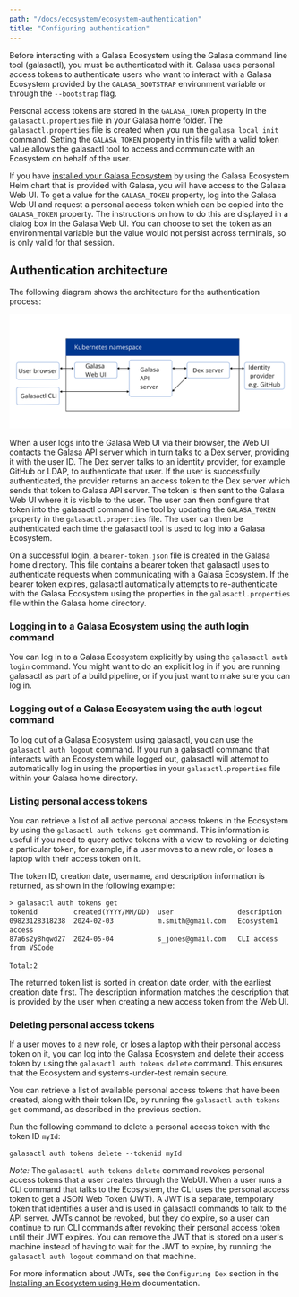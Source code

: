 ```yaml
---
path: "/docs/ecosystem/ecosystem-authentication"
title: "Configuring authentication"
---
```


Before interacting with a Galasa Ecosystem using the Galasa command line tool (galasactl), you must be authenticated with it. Galasa uses personal access tokens to authenticate users who want to interact with a Galasa Ecosystem provided by the `GALASA_BOOTSTRAP` environment variable or through the `--bootstrap` flag.


Personal access tokens are stored in the `GALASA_TOKEN` property in the `galasactl.properties` file in your Galasa home folder. The `galasactl.properties` file is created when you run the `galasa local init` command. Setting the `GALASA_TOKEN` property in this file with a valid token value allows the galasactl tool to access and communicate with an Ecosystem on behalf of the user. 


If you have [installed your Galasa Ecosystem](../ecosystem/ecosystem-installing-k8s) by using the Galasa Ecosystem Helm chart that is provided with Galasa, you will have access to the Galasa Web UI. To get a value for the `GALASA_TOKEN` property, log into the Galasa Web UI and request a personal access token which can be copied into the `GALASA_TOKEN` property. The instructions on how to do this are displayed in a dialog box in the Galasa Web UI. You can choose to set the token as an environmental variable but the value would not persist across terminals, so is only valid for that session.

## Authentication architecture

The following diagram shows the architecture for the authentication process:

![Galasa ecosystem architecture:](ecosystem-cluster-auth.svg)


When a user logs into the Galasa Web UI via their browser, the Web UI contacts the Galasa API server which in turn talks to a Dex server, providing it with the user ID. The Dex server talks to an identity provider, for example GitHub or LDAP, to authenticate that user. If the user is successfully authenticated, the provider returns an access token to the Dex server which sends that token to Galasa API server. The token is then sent to the Galasa Web UI where it is visible to the user. The user can then configure that token into the galasactl command line tool by updating the `GALASA_TOKEN` property in the `galasactl.properties` file. The user can then be authenticated each time the galasactl tool is used to log into a Galasa Ecosystem. 

On a successful login, a `bearer-token.json` file is created in the Galasa home directory. This file contains a bearer token that galasactl uses to authenticate requests when communicating with a Galasa Ecosystem. If the bearer token expires, galasactl automatically attempts to re-authenticate with the Galasa Ecosystem using the properties in the `galasactl.properties` file within the Galasa home directory. 



### Logging in to a Galasa Ecosystem using the auth login command

You can log in to a Galasa Ecosystem explicitly by using the `galasactl auth login` command. You might want to do an explicit log in if you are running galasactl as part of a build pipeline, or if you just want to make sure you can log in.


### Logging out of a Galasa Ecosystem using the auth logout command

To log out of a Galasa Ecosystem using galasactl, you can use the `galasactl auth logout` command. If you run a galasactl command that interacts with an Ecosystem while logged out, galasactl will attempt to automatically log in using the properties in your `galasactl.properties` file within your Galasa home directory.


### Listing personal access tokens

You can retrieve a list of all active personal access tokens in the Ecosystem by using the `galasactl auth tokens get` command. This information is useful if you need to query active tokens with a view to revoking or deleting a particular token, for example, if a user moves to a new role, or loses a laptop with their access token on it.

The token ID, creation date, username, and description information is returned, as shown in the following example:

```console
> galasactl auth tokens get 
tokenid         created(YYYY/MM/DD)  user                description
09823128318238  2024-02-03           m.smith@gmail.com   Ecosystem1 access 
87a6s2y8hqwd27  2024-05-04           s_jones@gmail.com   CLI access from VSCode

Total:2
```

The returned token list is sorted in creation date order, with the earliest creation date first. The description information matches the description that is provided by the user when creating a new access token from the Web UI.


### Deleting personal access tokens

If a user moves to a new role, or loses a laptop with their personal access token on it, you can log into the Galasa Ecosystem and delete their access token by using the `galasactl auth tokens delete` command. This ensures that the Ecosystem and systems-under-test remain secure.

You can retrieve a list of available personal access tokens that have been created, along with their token IDs, by running the `galasactl auth tokens get` command, as described in the previous section. 


Run the following command to delete a personal access token with the token ID `myId`:

```
galasactl auth tokens delete --tokenid myId
```

*Note:* The `galasactl auth tokens delete` command revokes personal access tokens that a user creates through the WebUI. When a user runs a CLI command that talks to the Ecosystem, the CLI uses the personal access token to get a JSON Web Token (JWT). A JWT is a separate, temporary token that identifies a user and is used in galasactl commands to talk to the API server. JWTs cannot be revoked, but they do expire, so a user can continue to run CLI commands after revoking their personal access token until their JWT expires. You can remove the JWT that is stored on a user's machine instead of having to wait for the JWT to expire, by running the `galasactl auth logout` command on that machine.

For more information about JWTs, see the `Configuring Dex` section in the [Installing an Ecosystem using Helm](ecosystem-installing-k8s) documentation.







